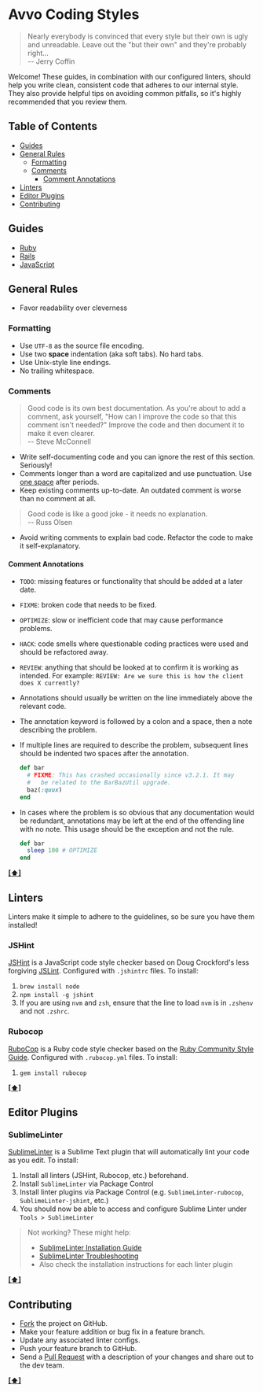 # Avvo Coding Styles

> Nearly everybody is convinced that every style but their own is
> ugly and unreadable. Leave out the "but their own" and they're
> probably right... <br/>
> -- Jerry Coffin

Welcome! These guides, in combination with our configured linters, should help you write clean, consistent code that adheres to our internal style. They also provide helpful tips on avoiding common pitfalls, so it's highly recommended that you review them.

## <a name='TOC'>Table of Contents</a>

  * [Guides](#guides)
  * [General Rules](#general-rules)
    * [Formatting](#formatting)
    * [Comments](#comments)
        * [Comment Annotations](#comment-annotations)
  * [Linters](#linters)
  * [Editor Plugins](#editor-plugins)
  * [Contributing](#contributing)

## Guides

* [Ruby](https://github.com/avvo/coding-style/blob/master/guides/ruby.md)
* [Rails](https://github.com/avvo/coding-style/blob/master/guides/rails.md)
* [JavaScript](https://github.com/avvo/coding-style/blob/master/guides/javascript.md)


## General Rules

* Favor readability over cleverness


### Formatting

* Use `UTF-8` as the source file encoding.
* Use two **space** indentation (aka soft tabs). No hard tabs.
* Use Unix-style line endings.
* No trailing whitespace.


### Comments

> Good code is its own best documentation. As you're about to add a
> comment, ask yourself, "How can I improve the code so that this
> comment isn't needed?" Improve the code and then document it to make
> it even clearer. <br/>
> -- Steve McConnell

* Write self-documenting code and you can ignore the rest of this section. Seriously!
* Comments longer than a word are capitalized and use punctuation. Use [one
  space](http://en.wikipedia.org/wiki/Sentence_spacing) after periods.
* Keep existing comments up-to-date. An outdated comment is worse than no comment
at all.

> Good code is like a good joke - it needs no explanation. <br/>
> -- Russ Olsen

* Avoid writing comments to explain bad code. Refactor the code to
  make it self-explanatory.


#### Comment Annotations

* `TODO`: missing features or functionality that should be
  added at a later date.
* `FIXME`: broken code that needs to be fixed.
* `OPTIMIZE`: slow or inefficient code that may cause
  performance problems.
* `HACK`: code smells where questionable coding practices were used and should be refactored away.
* `REVIEW`: anything that should be looked at to confirm it
  is working as intended. For example: `REVIEW: Are we sure this is how the
  client does X currently?`

* Annotations should usually be written on the line immediately above
  the relevant code.
* The annotation keyword is followed by a colon and a space, then a note
  describing the problem.
* If multiple lines are required to describe the problem, subsequent
  lines should be indented two spaces after the annotation.

    ```Ruby
    def bar
      # FIXME: This has crashed occasionally since v3.2.1. It may
      #   be related to the BarBazUtil upgrade.
      baz(:quux)
    end
    ```

* In cases where the problem is so obvious that any documentation would
  be redundant, annotations may be left at the end of the offending line
  with no note. This usage should be the exception and not the rule.

    ```Ruby
    def bar
      sleep 100 # OPTIMIZE
    end
    ```

**[[⬆]](#TOC)**

## Linters

Linters make it simple to adhere to the guidelines, so be sure you have them installed!

### JSHint
[JSHint](http://www.jshint.com/) is a JavaScript code style checker based on Doug Crockford's less forgiving [JSLint](http://www.jslint.com/). Configured with `.jshintrc` files. To install:

1. `brew install node`
2. `npm install -g jshint`
3. If you are using `nvm` and `zsh`, ensure that the line to load `nvm` is in `.zshenv` and not `.zshrc`.

### Rubocop
[RuboCop](https://github.com/bbatsov/rubocop) is a Ruby code style checker based on the [Ruby Community Style Guide](https://github.com/bbatsov/ruby-style-guide). Configured with `.rubocop.yml` files. To install:

1. `gem install rubocop`

**[[⬆]](#TOC)**

## Editor Plugins

### SublimeLinter

[SublimeLinter](http://sublimelinter.readthedocs.org/en/latest/index.html) is a Sublime Text plugin that will automatically lint your code as you edit. To install:

1. Install all linters (JSHint, Rubocop, etc.) beforehand.
2. Install `SublimeLinter` via Package Control
3. Install linter plugins via Package Control (e.g. `SublimeLinter-rubocop`, `SublimeLinter-jshint`, etc.)
4. You should now be able to access and configure Sublime Linter under `Tools > SublimeLinter`

> Not working? These might help:
> * [SublimeLinter Installation Guide](https://sublimelinter.readthedocs.org/en/latest/installation.html)
> * [SublimeLinter Troubleshooting](https://sublimelinter.readthedocs.org/en/latest/troubleshooting.html)
> * Also check the installation instructions for each linter plugin

**[[⬆]](#TOC)**

## Contributing

  * [Fork](https://help.github.com/articles/fork-a-repo) the project on GitHub.
  * Make your feature addition or bug fix in a feature branch.
  * Update any associated linter configs.
  * Push your feature branch to GitHub.
  * Send a [Pull Request](https://help.github.com/articles/using-pull-requests) with a description of your changes and share out to the dev team.

**[[⬆]](#TOC)**
